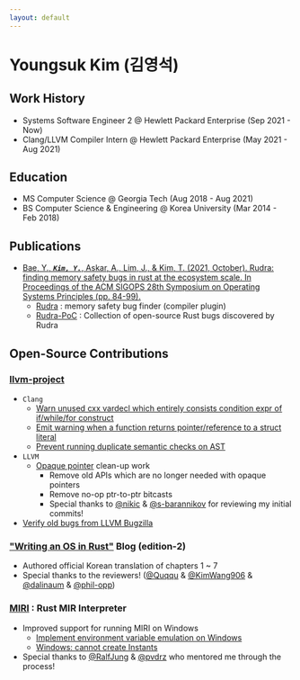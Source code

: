 ```yaml
---
layout: default
---
```


# Youngsuk Kim (김영석)

## Work History
* Systems Software Engineer 2 @ Hewlett Packard Enterprise (Sep 2021 - Now)
* Clang/LLVM Compiler Intern @ Hewlett Packard Enterprise (May 2021 - Aug 2021)

## Education
* MS Computer Science @ Georgia Tech (Aug 2018 - Aug 2021)
* BS Computer Science & Engineering @ Korea University (Mar 2014 - Feb 2018)

## Publications
* [Bae, Y., ***`Kim, Y.`***, Askar, A., Lim, J., & Kim, T. (2021, October). Rudra: finding memory safety bugs in rust at the ecosystem scale. In Proceedings of the ACM SIGOPS 28th Symposium on Operating Systems Principles (pp. 84-99).](https://dl.acm.org/doi/10.1145/3477132.3483570)
  * [Rudra](https://github.com/sslab-gatech/Rudra) : memory safety bug finder (compiler plugin)
  * [Rudra-PoC](https://github.com/sslab-gatech/Rudra-PoC) : Collection of open-source Rust bugs discovered by Rudra

## Open-Source Contributions

### [llvm-project](https://github.com/llvm/llvm-project/commits?author=JOE1994)
* `Clang`
  * [Warn unused cxx vardecl which entirely consists condition expr of if/while/for construct](https://github.com/llvm/llvm-project/pull/87348)
  * [Emit warning when a function returns pointer/reference to a struct literal](https://github.com/llvm/llvm-project/pull/83741)
  * [Prevent running duplicate semantic checks on AST](https://github.com/llvm/llvm-project/pull/90625)
* `LLVM`
  * [Opaque pointer](https://llvm.org/docs/OpaquePointers.html) clean-up work
    * Remove old APIs which are no longer needed with opaque pointers
    * Remove no-op ptr-to-ptr bitcasts
    * Special thanks to [@nikic](https://github.com/nikic) & [@s-barannikov](https://github.com/s-barannikov) for reviewing my initial commits!
* [Verify old bugs from LLVM Bugzilla](https://github.com/llvm/llvm-project/issues?q=label%3Abugzilla+commenter%3AJOE1994)

### ["Writing an OS in Rust"](https://github.com/phil-opp/blog_os/commits?author=JOE1994) Blog (edition-2)
* Authored official Korean translation of chapters 1 ~ 7
* Special thanks to the reviewers! ([@Quqqu](https://github.com/QuqqU) & [@KimWang906](https://github.com/KimWang906) & [@dalinaum](https://github.com/dalinaum) & [@phil-opp](https://github.com/phil-opp))

### [MIRI](https://github.com/rust-lang/miri/commits?author=JOE1994) : Rust MIR Interpreter
* Improved support for running MIRI on Windows
  * [Implement environment variable emulation on Windows](https://github.com/rust-lang/miri/issues/707)
  * [Windows: cannot create Instants](https://github.com/rust-lang/miri/issues/1291)
* Special thanks to [@RalfJung](https://github.com/RalfJung) & [@pvdrz](https://github.com/pvdrz) who mentored me through the process!
